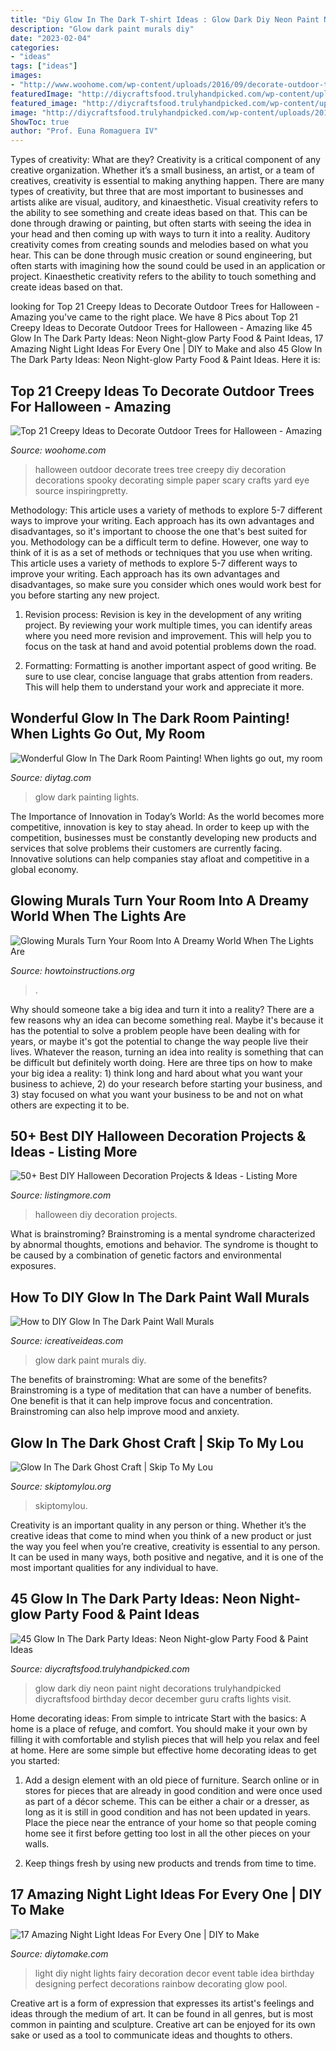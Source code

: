```yaml
---
title: "Diy Glow In The Dark T-shirt Ideas : Glow Dark Diy Neon Paint Night Decorations Trulyhandpicked Diycraftsfood Birthday Decor December Guru Crafts Lights Visit"
description: "Glow dark paint murals diy"
date: "2023-02-04"
categories:
- "ideas"
tags: ["ideas"]
images:
- "http://www.woohome.com/wp-content/uploads/2016/09/decorate-outdoor-tree-for-halloween-13.jpg"
featuredImage: "http://diycraftsfood.trulyhandpicked.com/wp-content/uploads/2018/12/DIY-Glow-in-the-dark-party-ideas-food-decor-face-body-paint-1.jpg"
featured_image: "http://diycraftsfood.trulyhandpicked.com/wp-content/uploads/2018/12/DIY-Glow-in-the-dark-party-ideas-food-decor-face-body-paint-1.jpg"
image: "http://diycraftsfood.trulyhandpicked.com/wp-content/uploads/2018/12/DIY-Glow-in-the-dark-party-ideas-food-decor-face-body-paint-1.jpg"
ShowToc: true
author: "Prof. Euna Romaguera IV"
---
```



Types of creativity: What are they?
Creativity is a critical component of any creative organization. Whether it’s a small business, an artist, or a team of creatives, creativity is essential to making anything happen. There are many types of creativity, but three that are most important to businesses and artists alike are visual, auditory, and kinaesthetic. 
Visual creativity refers to the ability to see something and create ideas based on that. This can be done through drawing or painting, but often starts with seeing the idea in your head and then coming up with ways to turn it into a reality. Auditory creativity comes from creating sounds and melodies based on what you hear. This can be done through music creation or sound engineering, but often starts with imagining how the sound could be used in an application or project. Kinaesthetic creativity refers to the ability to touch something and create ideas based on that.

	

		
looking for Top 21 Creepy Ideas to Decorate Outdoor Trees for Halloween - Amazing you've came to the right place. We have 8 Pics about Top 21 Creepy Ideas to Decorate Outdoor Trees for Halloween - Amazing like 45 Glow In The Dark Party Ideas: Neon Night-glow Party Food &amp; Paint Ideas, 17 Amazing Night Light Ideas For Every One | DIY to Make and also 45 Glow In The Dark Party Ideas: Neon Night-glow Party Food &amp; Paint Ideas. Here it is:
		
    
## Top 21 Creepy Ideas To Decorate Outdoor Trees For Halloween - Amazing

<img loading=lazy src="http://www.woohome.com/wp-content/uploads/2016/09/decorate-outdoor-tree-for-halloween-13.jpg" onerror="this.onerror=null;this.src='https://tse1.mm.bing.net/th?id=OIP.gYp49yU-Dq7yOMXh0Y2F3AHaJ4&amp;pid=15.1';" alt="Top 21 Creepy Ideas to Decorate Outdoor Trees for Halloween - Amazing">

_Source: woohome.com_

>halloween outdoor decorate trees tree creepy diy decoration decorations spooky decorating simple paper scary crafts yard eye source inspiringpretty. 

	

Methodology: This article uses a variety of methods to explore 5-7 different ways to improve your writing. Each approach has its own advantages and disadvantages, so it's important to choose the one that's best suited for you.
Methodology can be a difficult term to define. However, one way to think of it is as a set of methods or techniques that you use when writing. This article uses a variety of methods to explore 5-7 different ways to improve your writing. Each approach has its own advantages and disadvantages, so make sure you consider which ones would work best for you before starting any new project.
1) Revision process: Revision is key in the development of any writing project. By reviewing your work multiple times, you can identify areas where you need more revision and improvement. This will help you to focus on the task at hand and avoid potential problems down the road.

2) Formatting: Formatting is another important aspect of good writing. Be sure to use clear, concise language that grabs attention from readers. This will help them to understand your work and appreciate it more.

    
## Wonderful Glow In The Dark Room Painting! When Lights Go Out, My Room

<img loading=lazy src="http://diytag.com/wp-content/uploads/2015/01/Glow-In-The-Dark-Room-Painting-17-600x896.jpg" onerror="this.onerror=null;this.src='https://tse1.mm.bing.net/th?id=OIP.xvzqT0ebkHrJ-MC9JOWsPAHaLD&amp;pid=15.1';" alt="Wonderful Glow In The Dark Room Painting! When lights go out, my room">

_Source: diytag.com_

>glow dark painting lights. 

	

The Importance of Innovation in Today’s World:
As the world becomes more competitive, innovation is key to stay ahead. In order to keep up with the competition, businesses must be constantly developing new products and services that solve problems their customers are currently facing. Innovative solutions can help companies stay afloat and competitive in a global economy.

    
## Glowing Murals Turn Your Room Into A Dreamy World When The Lights Are

<img loading=lazy src="http://www.howtoinstructions.org/wp-content/uploads/2015/06/Glow-In-The-Dark-Room-Painting-15-600x400.jpg" onerror="this.onerror=null;this.src='https://tse1.mm.bing.net/th?id=OIP.3222nNuFBfXnFnhwn_L_-wHaE8&amp;pid=15.1';" alt="Glowing Murals Turn Your Room Into A Dreamy World When The Lights Are">

_Source: howtoinstructions.org_

>. 

	

Why should someone take a big idea and turn it into a reality?
There are a few reasons why an idea can become something real. Maybe it's because it has the potential to solve a problem people have been dealing with for years, or maybe it's got the potential to change the way people live their lives. Whatever the reason, turning an idea into reality is something that can be difficult but definitely worth doing. Here are three tips on how to make your big idea a reality: 1) think long and hard about what you want your business to achieve, 2) do your research before starting your business, and 3) stay focused on what you want your business to be and not on what others are expecting it to be.

    
## 50+ Best DIY Halloween Decoration Projects &amp; Ideas - Listing More

<img loading=lazy src="http://www.listingmore.com/wp-content/uploads/2017/09/28-diy-halloween-decoration-ideas.jpg" onerror="this.onerror=null;this.src='https://tse3.mm.bing.net/th?id=OIP.Y-gY6CfmvQJshtBRA3CXNAHaLH&amp;pid=15.1';" alt="50+ Best DIY Halloween Decoration Projects &amp; Ideas - Listing More">

_Source: listingmore.com_

>halloween diy decoration projects. 

	

What is brainstroming?
Brainstroming is a mental syndrome characterized by abnormal thoughts, emotions and behavior. The syndrome is thought to be caused by a combination of genetic factors and environmental exposures.

    
## How To DIY Glow In The Dark Paint Wall Murals

<img loading=lazy src="https://www.icreativeideas.com/wp-content/uploads/2014/08/How-to-DIY-Glow-In-The-Dark-Paint-Wall-Murals-4.jpg" onerror="this.onerror=null;this.src='https://tse2.mm.bing.net/th?id=OIP.Nb8ueCrO0kPEsxjXsfNJzwHaD8&amp;pid=15.1';" alt="How to DIY Glow In The Dark Paint Wall Murals">

_Source: icreativeideas.com_

>glow dark paint murals diy. 

	

The benefits of brainstroming: What are some of the benefits?
Brainstroming is a type of meditation that can have a number of benefits. One benefit is that it can help improve focus and concentration. Brainstroming can also help improve mood and anxiety.

    
## Glow In The Dark Ghost Craft | Skip To My Lou

<img loading=lazy src="https://www.skiptomylou.org/wp-content/uploads/2015/10/Glow-in-the-dark-ghost-craft.jpg" onerror="this.onerror=null;this.src='https://tse4.mm.bing.net/th?id=OIP.l9XMktWup5RSxXZVgmkVlQHaLH&amp;pid=15.1';" alt="Glow In The Dark Ghost Craft | Skip To My Lou">

_Source: skiptomylou.org_

>skiptomylou. 

	

Creativity is an important quality in any person or thing. Whether it’s the creative ideas that come to mind when you think of a new product or just the way you feel when you’re creative, creativity is essential to any person. It can be used in many ways, both positive and negative, and it is one of the most important qualities for any individual to have.

    
## 45 Glow In The Dark Party Ideas: Neon Night-glow Party Food &amp; Paint Ideas

<img loading=lazy src="http://diycraftsfood.trulyhandpicked.com/wp-content/uploads/2018/12/DIY-Glow-in-the-dark-party-ideas-food-decor-face-body-paint-1.jpg" onerror="this.onerror=null;this.src='https://tse4.mm.bing.net/th?id=OIP.8lCtq3Eekig7bIuj-X3lxgHaSh&amp;pid=15.1';" alt="45 Glow In The Dark Party Ideas: Neon Night-glow Party Food &amp; Paint Ideas">

_Source: diycraftsfood.trulyhandpicked.com_

>glow dark diy neon paint night decorations trulyhandpicked diycraftsfood birthday decor december guru crafts lights visit. 

	

Home decorating ideas: From simple to intricate
Start with the basics: A home is a place of refuge, and comfort. You should make it your own by filling it with comfortable and stylish pieces that will help you relax and feel at home. Here are some simple but effective home decorating ideas to get you started:
1. Add a design element with an old piece of furniture. Search online or in stores for pieces that are already in good condition and were once used as part of a décor scheme. This can be either a chair or a dresser, as long as it is still in good condition and has not been updated in years. Place the piece near the entrance of your home so that people coming home see it first before getting too lost in all the other pieces on your walls.

2. Keep things fresh by using new products and trends from time to time.

    
## 17 Amazing Night Light Ideas For Every One | DIY To Make

<img loading=lazy src="http://www.diytomake.com/wp-content/uploads/2017/02/Kids-Party-Night-Light-Idea.jpg" onerror="this.onerror=null;this.src='https://tse3.mm.bing.net/th?id=OIP.S6aV2hxMmoMU24GB_BC98wHaLL&amp;pid=15.1';" alt="17 Amazing Night Light Ideas For Every One | DIY to Make">

_Source: diytomake.com_

>light diy night lights fairy decoration decor event table idea birthday designing perfect decorations rainbow decorating glow pool. 

	

Creative art is a form of expression that expresses its artist's feelings and ideas through the medium of art. It can be found in all genres, but is most common in painting and sculpture. Creative art can be enjoyed for its own sake or used as a tool to communicate ideas and thoughts to others.

